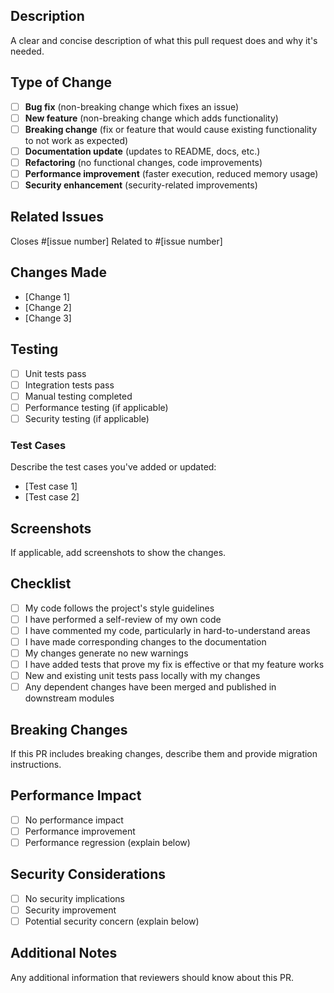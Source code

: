 ## Description
A clear and concise description of what this pull request does and why it's needed.

## Type of Change
- [ ] **Bug fix** (non-breaking change which fixes an issue)
- [ ] **New feature** (non-breaking change which adds functionality)
- [ ] **Breaking change** (fix or feature that would cause existing functionality to not work as expected)
- [ ] **Documentation update** (updates to README, docs, etc.)
- [ ] **Refactoring** (no functional changes, code improvements)
- [ ] **Performance improvement** (faster execution, reduced memory usage)
- [ ] **Security enhancement** (security-related improvements)

## Related Issues
Closes #[issue number]
Related to #[issue number]

## Changes Made
- [Change 1]
- [Change 2]
- [Change 3]

## Testing
- [ ] Unit tests pass
- [ ] Integration tests pass
- [ ] Manual testing completed
- [ ] Performance testing (if applicable)
- [ ] Security testing (if applicable)

### Test Cases
Describe the test cases you've added or updated:
- [Test case 1]
- [Test case 2]

## Screenshots
If applicable, add screenshots to show the changes.

## Checklist
- [ ] My code follows the project's style guidelines
- [ ] I have performed a self-review of my own code
- [ ] I have commented my code, particularly in hard-to-understand areas
- [ ] I have made corresponding changes to the documentation
- [ ] My changes generate no new warnings
- [ ] I have added tests that prove my fix is effective or that my feature works
- [ ] New and existing unit tests pass locally with my changes
- [ ] Any dependent changes have been merged and published in downstream modules

## Breaking Changes
If this PR includes breaking changes, describe them and provide migration instructions.

## Performance Impact
- [ ] No performance impact
- [ ] Performance improvement
- [ ] Performance regression (explain below)

## Security Considerations
- [ ] No security implications
- [ ] Security improvement
- [ ] Potential security concern (explain below)

## Additional Notes
Any additional information that reviewers should know about this PR. 